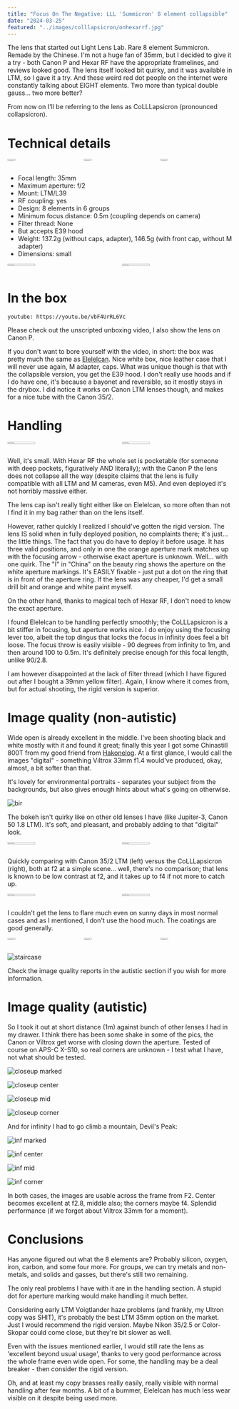 ```yaml
---
title: "Focus On The Negative: LLL 'Summicron' 8 element collapsible"
date: "2024-03-25"
featured: "../images/colllapsicron/onhexarrf.jpg"
---
```


The lens that started out Light Lens Lab. Rare 8 element Summicron. Remade by the Chinese. I'm not a huge fan of 35mm, but I decided to give it a try - both Canon P and Hexar RF have the appropriate framelines, and reviews looked good. The lens itself looked bit quirky, and it was available in LTM, so I gave it a try. And these weird red dot people on the internet were constantly talking about EIGHT elements. Two more than typical double gauss... two more better?

From now on I'll be referring to the lens as CoLLLapsicron (pronounced collapsicron).

# Technical details

<div style="display:flex">
     <div style="flex:1;padding-left;">
          <img src="../images/colllapsicron/top.jpg" width="33%"/>
     </div>
     <div style="flex:1;padding-left:10px;">
          <img src="../images/colllapsicron/aperturematching.jpg" width="33%"/>
     </div>
     <div style="flex:1;padding-left:10px;">
          <img src="../images/colllapsicron/focusthrow.jpg" width="33%"/>
     </div>
</div>

* Focal length: 35mm
* Maximum aperture: f/2
* Mount: LTM/L39
* RF coupling: yes
* Design: 8 elements in 6 groups
* Minimum focus distance: 0.5m (coupling depends on camera)
* Filter thread: None
* But accepts E39 hood
* Weight: 137.2g (without caps, adapter), 146.5g (with front cap, without M adapter)
* Dimensions: small

<div style="display:flex">
     <div style="flex:1;padding-left;">
          <img src="../images/colllapsicron/weightwithcap.jpg" width="50%"/>
     </div>
     <div style="flex:1;padding-left:10px;">
          <img src="../images/colllapsicron/weightwithoutcap.jpg" width="50%"/>
     </div>
</div>

# In the box

`youtube: https://youtu.be/vbF4UrRL6Vc`

Please check out the unscripted unboxing video, I also show the lens on Canon P.

If you don't want to bore yourself with the video, in short: the box was pretty much the same as [Elelelcan](../blog/lll-elcan/). Nice white box, nice leather case that I will never use again, M adapter, caps. What was unique though is that with the collapsible version, you get the E39 hood. I don't really use hoods and if I do have one, it's because a bayonet and reversible, so it mostly stays in the drybox. I did notice it works on Canon LTM lenses though, and makes for a nice tube with the Canon 35/2.

# Handling

<div style="display:flex">
     <div style="flex:1;padding-left;">
          <img src="../images/colllapsicron/hexarhidden.jpg" width="50%"/>
     </div>
     <div style="flex:1;padding-left:10px;">
          <img src="../images/colllapsicron/hexardeployed.jpg" width="50%"/>
     </div>
</div>

Well, it's small. With Hexar RF the whole set is pocketable (for someone with deep pockets, figuratively AND literally); with the Canon P the lens does not collapse all the way (despite claims that the lens is fully compatible with all LTM and M cameras, even M5). And even deployed it's not horribly massive either.

The lens cap isn't really tight either like on Elelelcan, so more often than not I find it in my bag rather than on the lens itself.

However, rather quickly I realized I should've gotten the rigid version. The lens IS solid when in fully deployed position, no complaints there; it's just... the little things. The fact that you do have to deploy it before usage. It has three valid positions, and only in one the orange aperture mark matches up with the focusing arrow - otherwise exact aperture is unknown. Well... with one quirk. The "I" in "China" on the beauty ring shows the aperture on the white aperture markings. It's EASILY fixable - just put a dot on the ring that is in front of the aperture ring. If the lens was any cheaper, I'd get a small drill bit and orange and white paint myself.

On the other hand, thanks to magical tech of Hexar RF, I don't need to know the exact aperture.

I found Elelelcan to be handling perfectly smoothly; the CoLLLapsicron is a bit stiffer in focusing, but aperture works nice. I do enjoy using the focusing lever too, albeit the top dingus that locks the focus in infinity does feel a bit loose. The focus throw is easily visible - 90 degrees from infinity to 1m, and then around 100 to 0.5m. It's definitely precise enough for this focal length, unlike 90/2.8.

I am however disappointed at the lack of filter thread (which I have figured out after I bought a 39mm yellow filter). Again, I know where it comes from, but for actual shooting, the rigid version is superior.

# Image quality (non-autistic)

Wide open is already excellent in the middle. I've been shooting black and white mostly with it and found it great; finally this year I got some Chinastill 800T from my good friend from [Hakonelog](https://shop.hakonelog.com/). At a first glance, I would call the images "digital" - something Viltrox 33mm f1.4 would've produced, okay, almost, a bit softer than that.

It's lovely for environmental portraits - separates your subject from the backgrounds, but also gives enough hints about what's going on otherwise.

![bir](../images/colllapsicron/samples/bir.jpg)

The bokeh isn't quirky like on other old lenses I have (like Jupiter-3, Canon 50 1.8 LTM). It's soft, and pleasant, and probably adding to that "digital" look.

<div style="display:flex">
     <div style="flex:1;padding-left;">
          <img src="../images/colllapsicron/samples/canonatf2.jpg" width="50%"/>
     </div>
     <div style="flex:1;padding-left:10px;">
          <img src="../images/colllapsicron/samples/colllapsicronatf2.jpg" width="50%"/>
     </div>
</div>

Quickly comparing with Canon 35/2 LTM (left) versus the CoLLLapsicron (right), both at f2 at a simple scene... well, there's no comparison; that lens is known to be low contrast at f2, and it takes up to f4 if not more to catch up.

<div style="display:flex">
     <div style="flex:1;padding-left;">
          <img src="../images/colllapsicron/samples/lanterntram.jpg" width="50%"/>
     </div>
     <div style="flex:1;padding-left:10px;">
          <img src="../images/colllapsicron/samples/lanternfire.jpg" width="50%"/>
     </div>
</div>

I couldn't get the lens to flare much even on sunny days in most normal cases and as I mentioned, I don't use the hood much. The coatings are good generally.

<div style="display:flex">
     <div style="flex:1;padding-left;">
          <img src="../images/colllapsicron/samples/fatso.jpg" width="33%"/>
     </div>
     <div style="flex:1;padding-left:10px;">
          <img src="../images/colllapsicron/samples/dicksi.jpg" width="33%"/>
     </div>
    <div style="flex:1;padding-left:10px;">
          <img src="../images/colllapsicron/samples/lounging.jpg" width="33%"/>
     </div>
</div>

![staircase](../images/colllapsicron/samples/staircase.jpg)

Check the image quality reports in the autistic section if you wish for more information.

# Image quality (autistic)

So I took it out at short distance (1m) against bunch of other lenses I had in my drawer. I think there has been some shake in some of the pics, the Canon or Viltrox get worse with closing down the aperture. Tested of course on APS-C X-S10, so real corners are unknown - I test what I have, not what should be tested.

![closeup marked](../images/colllapsicron/comparisons/close_marked.jpg)

![closeup center](../images/colllapsicron/comparisons/close_center.jpg)

![closeup mid](../images/colllapsicron/comparisons/close_mid.jpg)

![closeup corner](../images/colllapsicron/comparisons/close_corner.jpg)

And for infinity I had to go climb a mountain, Devil's Peak:

![inf marked](../images/colllapsicron/comparisons/inf_marked.jpg)

![inf center](../images/colllapsicron/comparisons/inf_center.jpg)

![inf mid](../images/colllapsicron/comparisons/inf_mid.jpg)

![inf corner](../images/colllapsicron/comparisons/inf_corner.jpg)

In both cases, the images are usable across the frame from F2. Center becomes excellent at f2.8, middle also; the corners maybe f4. Splendid performance (if we forget about Viltrox 33mm for a moment).

# Conclusions

Has anyone figured out what the 8 elements are? Probably silicon, oxygen, iron, carbon, and some four more. For groups, we can try metals and non-metals, and solids and gasses, but there's still two remaining.

The only real problems I have with it are in the handling section. A stupid dot for aperture marking would make handling it much better.

Considering early LTM Voigtlander haze problems (and frankly, my Ultron copy was SHIT), it's probably the best LTM 35mm option on the market. Just I would recommend the rigid version. Maybe Nikon 35/2.5 or Color-Skopar could come close, but they're bit slower as well.

Even with the issues mentioned earlier, I would still rate the lens as 'excellent beyond usual usage', thanks to very good performance across the whole frame even wide open. For some, the handling may be a deal breaker - then consider the rigid version.

Oh, and at least my copy brasses really easily, really visible with normal handling after few months. A bit of a bummer, Elelelcan has much less wear visible on it despite being used more.